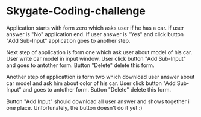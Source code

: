 # Skygate-Coding-challenge

Application starts with form zero which asks user if he has a car.
If user answer is "No" application end. If user answer is "Yes" and click button "Add Sub-Input" application goes to another step.

Next step of application is form one which ask user about model of his car. User write car model in input window. 
User click button "Add Sub-Input" and goes to antother form. Button "Delete" delete this form.

Another step of applicattion is form two which download user answer about car model and ask him about color of his car.
User click button "Add Sub-Input" and goes to antother form. Button "Delete" delete this form.

Button "Add Input" should download all user answer and shows together i one place. Unfortunately, the button doesn't do it yet :)
